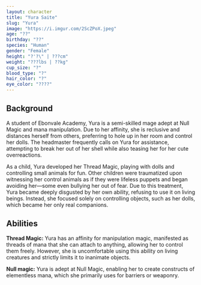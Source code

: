 ```yaml
---
layout: character
title: "Yura Saite"
slug: "Yura"
image: "https://i.imgur.com/2ScZPoX.jpeg"
age: "??"
birthday: "??"
species: "Human"
gender: "Female"
height: "?'?\" | ???cm"
weight: "???lbs | ??kg"
cup_size: "?"
blood_type: "?"
hair_color: "?"
eye_color: "????"
---
```


## Background

A student of Ebonvale Academy, Yura is a semi-skilled mage adept at Null Magic and mana manipulation. Due to her affinity, she is reclusive and distances herself from others, preferring to hole up in her room and control her dolls. The headmaster frequently calls on Yura for assistance, attempting to break her out of her shell while also teasing her for her cute overreactions.

As a child, Yura developed her Thread Magic, playing with dolls and controlling small animals for fun. Other children were traumatized upon witnessing her control animals as if they were lifeless puppets and began avoiding her—some even bullying her out of fear. Due to this treatment, Yura became deeply disgusted by her own ability, refusing to use it on living beings. Instead, she focused solely on controlling objects, such as her dolls, which became her only real companions.



## Abilities

**Thread Magic:** Yura has an affinity for manipulation magic, manifested as threads of mana that she can attach to anything, allowing her to control them freely. However, she is uncomfortable using this ability on living creatures and strictly limits it to inanimate objects.

**Null magic:** Yura is adept at Null Magic, enabling her to create constructs of elementless mana, which she primarily uses for barriers or weaponry.

